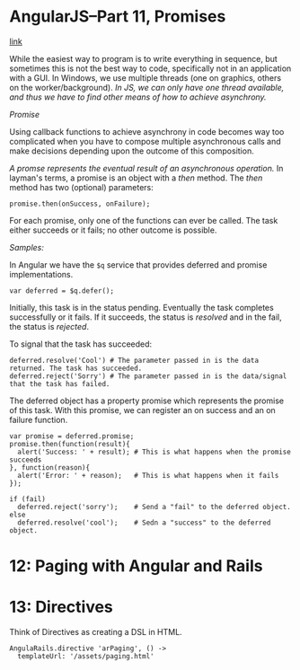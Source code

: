 # AngularJS–Part 11, Promises
[link](http://lostechies.com/gabrielschenker/2014/02/04/angularjspart-11-promises/)

While the easiest way to program is to write everything in sequence, but sometimes this is not the best way to code, specifically not in an application with a GUI. In Windows, we use multiple threads (one on graphics, others on the worker/background). *In JS, we can only have one thread available, and thus we have to find other means of how to achieve asynchrony.*

*Promise*

Using callback functions to achieve asynchrony in code becomes way too complicated when you have to compose multiple asynchronous calls and make decisions depending upon the outcome of this composition.

*A promse represents the eventual result of an asynchronous operation.* In layman's terms, a promise is an object with a *then* method. The *then* method has two (optional) parameters:

    promise.then(onSuccess, onFailure);

For each promise, only one of the functions can ever be called. The task either succeeds or it fails; no other outcome is possible.

*Samples:*

In Angular we have the `$q` service that provides deferred and promise implementations.

    var deferred = $q.defer();

Initially, this task is in the status pending. Eventually the task completes successfully or it fails. If it succeeds, the status is *resolved* and in the fail, the status is *rejected*.

To signal that the task has succeeded:

    deferred.resolve('Cool') # The parameter passed in is the data returned. The task has succeeded.
    deferred.reject('Sorry') # The parameter passed in is the data/signal that the task has failed.

The deferred object has a property promise which represents the promise of this task. With this promise, we can register an on success and an on failure function.

    var promise = deferred.promise;
    promise.then(function(result){
      alert('Success: ' + result); # This is what happens when the promise succeeds
    }, function(reason){
      alert('Error: ' + reason);   # This is what happens when it fails
    });

    if (fail)
      deferred.reject('sorry');    # Send a "fail" to the deferred object.
    else
      deferred.resolve('cool');    # Sedn a "success" to the deferred object.

[TODO]: CHANINING_PROMISES.

# 12: Paging with Angular and Rails

# 13: Directives

Think of Directives as creating a DSL in HTML.

    AngulaRails.directive 'arPaging', () ->
      templateUrl: '/assets/paging.html'
